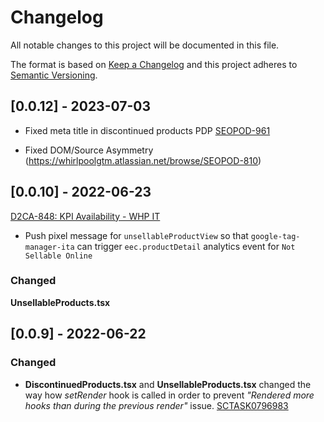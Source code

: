 # Changelog

All notable changes to this project will be documented in this file.

The format is based on [Keep a Changelog](http://keepachangelog.com/en/1.0.0/)
and this project adheres to [Semantic Versioning](http://semver.org/spec/v2.0.0.html).

## [0.0.12] - 2023-07-03

- Fixed meta title in discontinued products PDP [SEOPOD-961](https://whirlpoolgtm.atlassian.net/browse/SEOPOD-961)



- Fixed DOM/Source Asymmetry (https://whirlpoolgtm.atlassian.net/browse/SEOPOD-810)

## [0.0.10] - 2022-06-23
[D2CA-848: KPI Availability - WHP IT](https://whirlpoolgtm.atlassian.net/browse/D2CA-848)
- Push pixel message for `unsellableProductView` so that `google-tag-manager-ita` can trigger `eec.productDetail` analytics event for `Not Sellable Online`

### Changed
**UnsellableProducts.tsx**

## [0.0.9] - 2022-06-22

### Changed

- **DiscontinuedProducts.tsx** and **UnsellableProducts.tsx** changed the way how *setRender* hook is called in order to prevent *"Rendered more hooks than during the previous render"* issue. [SCTASK0796983](https://whirlpool.service-now.com/nav_to.do?uri=sc_task.do?sys_id=3a53d3cf874c95105e0ebae6dabb3568%26sysparm_view=RPTfdcf17dd1b00c198f845a687b04bcbff)
